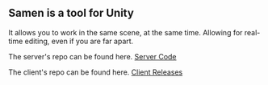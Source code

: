 ## Samen is a tool for Unity
It allows you to work in the same scene, at the same time. Allowing for real-time editing, even if you are far apart. 
  
The server's repo can be found here. 
[Server Code](https://github.com/Samen-Unity/samen-host)

The client's repo can be found here. 
[Client Releases](https://github.com/Samen-Unity/samen-sample/releases)
